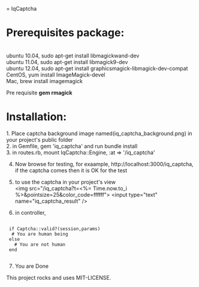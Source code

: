 = IqCaptcha

<h1>Prerequisites package:</h1><br />
ubuntu 10.04, sudo apt-get install libmagickwand-dev <br />
ubuntu 11.04, sudo apt-get install libmagick9-dev<br />
ubuntu 12.04, sudo apt-get install graphicsmagick-libmagick-dev-compat<br />
CentOS, yum install ImageMagick-devel<br />
Mac, brew install imagemagick<br />

Pre requisite <strong>gem rmagick</strong><br />

<h1>Installation:</h1>
1. Place captcha background image named(iq_captcha_background.png) in your project's public folder<br />
2. in Gemfile, gem 'iq_captcha' and run bundle install<br />
3. in routes.rb, mount IqCaptcha::Engine, :at => '/iq_captcha' <br />

4. Now browse for testing, for exaample, http://localhost:3000/iq_captcha, if the captcha comes then it is OK for the test<br />

5. to use the captcha in your project's view <br />
&lt;img src="/iq_captcha?t=<%= Time.now.to_i %>&pointsize=25&color_code=ffffff"> &lt;input type="text" name="iq_captcha_result" /&gt;<br />

6. in controller,<br />
 <code>
 if Captcha::valid?(session,params)
  # You are human being
 else
   # You are not human
 end
 </code>

7. You are Done


This project rocks and uses MIT-LICENSE.